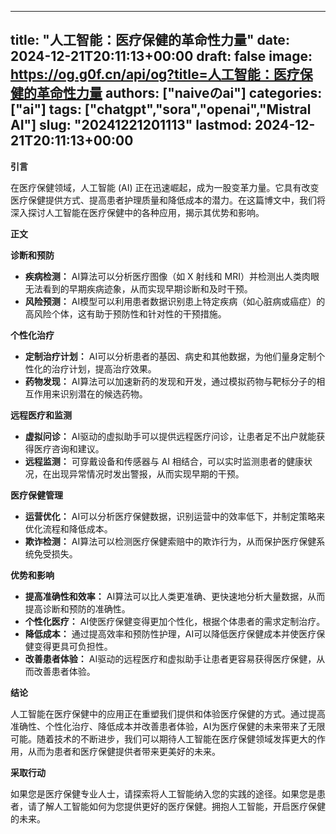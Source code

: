 
---
title: "人工智能：医疗保健的革命性力量"
date: 2024-12-21T20:11:13+00:00
draft: false
image: https://og.g0f.cn/api/og?title=人工智能：医疗保健的革命性力量
authors: ["naiveのai"]
categories: ["ai"]
tags: ["chatgpt","sora","openai","Mistral AI"]
slug: "20241221201113"
lastmod: 2024-12-21T20:11:13+00:00
---
**引言**

在医疗保健领域，人工智能 (AI) 正在迅速崛起，成为一股变革力量。它具有改变医疗保健提供方式、提高患者护理质量和降低成本的潜力。在这篇博文中，我们将深入探讨人工智能在医疗保健中的各种应用，揭示其优势和影响。

**正文**

**诊断和预防**

* **疾病检测：** AI算法可以分析医疗图像（如 X 射线和 MRI）并检测出人类肉眼无法看到的早期疾病迹象，从而实现早期诊断和及时干预。
* **风险预测：** AI模型可以利用患者数据识别患上特定疾病（如心脏病或癌症）的高风险个体，这有助于预防性和针对性的干预措施。

**个性化治疗**

* **定制治疗计划：** AI可以分析患者的基因、病史和其他数据，为他们量身定制个性化的治疗计划，提高治疗效果。
* **药物发现：** AI算法可以加速新药的发现和开发，通过模拟药物与靶标分子的相互作用来识别潜在的候选药物。

**远程医疗和监测**

* **虚拟问诊：** AI驱动的虚拟助手可以提供远程医疗问诊，让患者足不出户就能获得医疗咨询和建议。
* **远程监测：** 可穿戴设备和传感器与 AI 相结合，可以实时监测患者的健康状况，在出现异常情况时发出警报，从而实现早期的干预。

**医疗保健管理**

* **运营优化：** AI可以分析医疗保健数据，识别运营中的效率低下，并制定策略来优化流程和降低成本。
* **欺诈检测：** AI算法可以检测医疗保健索赔中的欺诈行为，从而保护医疗保健系统免受损失。

**优势和影响**

* **提高准确性和效率：** AI算法可以比人类更准确、更快速地分析大量数据，从而提高诊断和预防的准确性。
* **个性化医疗：** AI使医疗保健变得更加个性化，根据个体患者的需求定制治疗。
* **降低成本：** 通过提高效率和预防性护理，AI可以降低医疗保健成本并使医疗保健变得更具可负担性。
* **改善患者体验：** AI驱动的远程医疗和虚拟助手让患者更容易获得医疗保健，从而改善患者体验。

**结论**

人工智能在医疗保健中的应用正在重塑我们提供和体验医疗保健的方式。通过提高准确性、个性化治疗、降低成本并改善患者体验，AI为医疗保健的未来带来了无限可能。随着技术的不断进步，我们可以期待人工智能在医疗保健领域发挥更大的作用，从而为患者和医疗保健提供者带来更美好的未来。

**采取行动**

如果您是医疗保健专业人士，请探索将人工智能纳入您的实践的途径。如果您是患者，请了解人工智能如何为您提供更好的医疗保健。拥抱人工智能，开启医疗保健的未来。